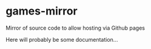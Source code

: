 # games-mirror
Mirror of source code to allow hosting via Github pages

Here will probably be some documentation...
